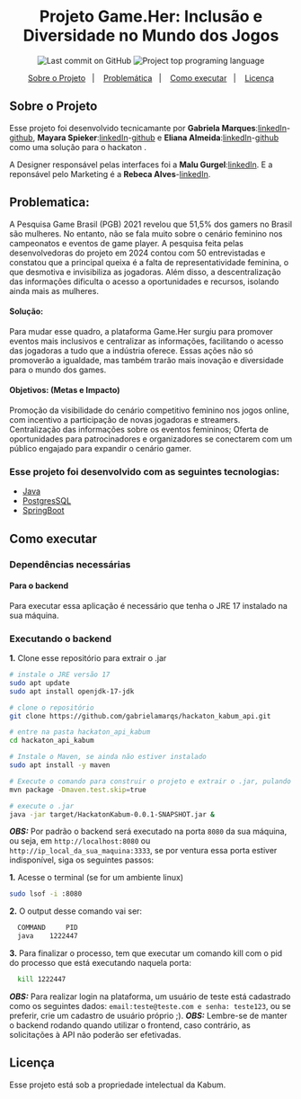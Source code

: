 <h1 align="center" >
    Projeto Game.Her: Inclusão e Diversidade no Mundo dos Jogos
</h1>

<p align="center">
<img alt="Last commit on GitHub" src="https://img.shields.io/github/last-commit/gabrielamarqs/hackaton_kabum_api?color=E02041">
<img alt="Project top programing language" src="https://img.shields.io/github/languages/top/gabrielamarqs/hackaton_kabum_api?color=E02041">
</p>

<p align="center" >
  <a href="#sobre-o-projeto" >Sobre o Projeto</a>&nbsp;&nbsp;&nbsp;|&nbsp;&nbsp;&nbsp;
  <a href="#problematica" >Problemática</a>&nbsp;&nbsp;&nbsp;|&nbsp;&nbsp;&nbsp;
  <a href="#como-executar" >Como executar</a>&nbsp;&nbsp;&nbsp;|&nbsp;&nbsp;&nbsp;
  <a href="#licença" >Licença</a>
</p>


## Sobre o Projeto 
Esse projeto foi desenvolvido tecnicamante por **Gabriela Marques**:[linkedIn](https://www.linkedin.com/in/gabriela-marques-dos-santos-899092161/)-[github](https://github.com/gabrielamarqs), **Mayara Spieker**:[linkedIn](https://www.linkedin.com/in/mayara-spieker/)-[github](https://github.com/mayspiek) e **Eliana Almeida**:[linkedIn](https://www.linkedin.com/in/elianaalmeida/)-[github](https://github.com/Eliana100) como uma solução para o hackaton .

A Designer responsável pelas interfaces foi a **Malu Gurgel**:[linkedIn](https://www.linkedin.com/in/malu-gurgel-66456a265). E a reponsável pelo Marketing é a **Rebeca Alves**-[linkedIn](https://www.linkedin.com/in/rebeca-060990195/).

## Problematica:
A Pesquisa Game Brasil (PGB) 2021 revelou que 51,5% dos gamers no Brasil são mulheres. No entanto, não se fala muito sobre o cenário feminino nos campeonatos e eventos de game player. A pesquisa feita pelas desenvolvedoras do projeto em 2024 contou com 50 entrevistadas e constatou que a principal queixa é a falta de representatividade feminina, o que desmotiva e invisibiliza as jogadoras. Além disso, a descentralização das informações dificulta o acesso a oportunidades e recursos, isolando ainda mais as mulheres.
#### Solução:
Para mudar esse quadro, a plataforma Game.Her surgiu para promover eventos mais inclusivos e centralizar as informações, facilitando o acesso das jogadoras a tudo que a indústria oferece. Essas ações não só promoverão a igualdade, mas também trarão mais inovação e diversidade para o mundo dos games.
#### Objetivos: (Metas e Impacto)
Promoção da visibilidade do cenário competitivo feminino nos jogos online, com incentivo a participação de novas jogadoras e streamers.
Centralização das informações sobre os eventos femininos;
Oferta de oportunidades para patrocinadores e organizadores se conectarem com um público engajado para expandir o cenário gamer.


### Esse projeto foi desenvolvido com as seguintes tecnologias:

- [Java](https://java.org/)
- [PostgresSQL](https://www.postgresql.com/)
- [SpringBoot](https://springboot.com/)

## Como executar
### Dependências necessárias

#### Para o backend
Para executar essa aplicação é necessário que tenha o JRE 17 instalado na sua máquina.

### Executando o backend
  **1.** Clone esse repositório para extrair o .jar 
  ```bash
  # instale o JRE versão 17
  sudo apt update
  sudo apt install openjdk-17-jdk

  # clone o repositório
  git clone https://github.com/gabrielamarqs/hackaton_kabum_api.git

  # entre na pasta hackaton_api_kabum
  cd hackaton_api_kabum

  # Instale o Maven, se ainda não estiver instalado
  sudo apt install -y maven
  
  # Execute o comando para construir o projeto e extrair o .jar, pulando os testes
  mvn package -Dmaven.test.skip=true

  # execute o .jar
  java -jar target/HackatonKabum-0.0.1-SNAPSHOT.jar &
  ```

  ***OBS:*** Por padrão o backend será executado na porta `8080` da sua máquina, ou seja, em `http://localhost:8080` ou `http://ip_local_da_sua_maquina:3333`, se por ventura essa porta estiver indisponível, siga os seguintes passos:
  
  **1.** Acesse o terminal (se for um ambiente linux)
  ```bash 
  sudo lsof -i :8080
  ```

  **2.** O output desse comando vai ser:
  ```bash
    COMMAND     PID 
    java    1222447 
  ```

  **3.** Para finalizar o processo, tem que executar um comando kill com o pid do processo que está executando naquela porta:
  ```bash
    kill 1222447 
  ```

  ***OBS:*** Para realizar login na plataforma, um usuário de teste está cadastrado como os seguintes dados: `email:teste@teste.com e senha: teste123`, ou se preferir, crie um cadastro de usuário próprio ;).
  ***OBS:*** Lembre-se de manter o backend rodando quando utilizar o frontend, caso contrário, as solicitações à API não poderão ser efetivadas.

  ## Licença
  Esse projeto está sob a propriedade intelectual da Kabum.

  
